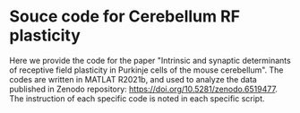 # Souce code for Cerebellum RF plasticity
Here we provide the code for the paper "Intrinsic and synaptic determinants of receptive field plasticity in Purkinje cells of the mouse cerebellum". The codes are written in MATLAT R2021b, and used to analyze the data published in Zenodo repository: https://doi.org/10.5281/zenodo.6519477. The instruction of each specific code is noted in each specific script.

